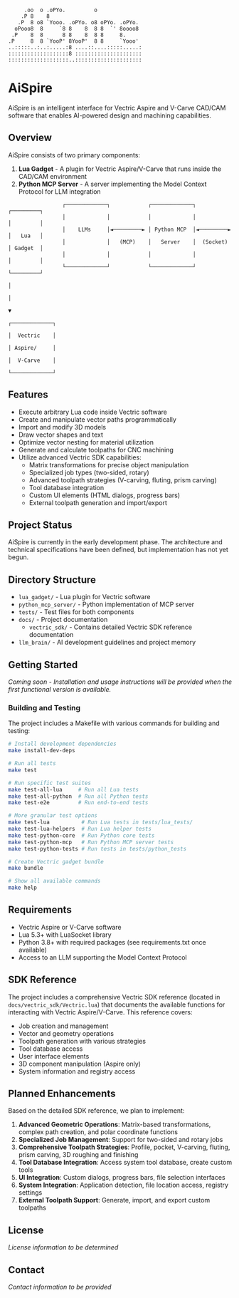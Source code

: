 ```
                                          
     .oo  o .oPYo.         o              
    .P 8    8                             
   .P  8 o8 `Yooo. .oPYo. o8 oPYo. .oPYo. 
  oPooo8  8     `8 8    8  8 8  `' 8oooo8 
 .P    8  8      8 8    8  8 8     8.     
.P     8  8 `YooP' 8YooP'  8 8     `Yooo' 
..:::::..:..:.....:8 ....::....:::::.....:
:::::::::::::::::::8 :::::::::::::::::::::
:::::::::::::::::::..:::::::::::::::::::::
```
# AiSpire


AiSpire is an intelligent interface for Vectric Aspire and V-Carve CAD/CAM software that enables AI-powered design and machining capabilities.

## Overview

AiSpire consists of two primary components:
1. **Lua Gadget** - A plugin for Vectric Aspire/V-Carve that runs inside the CAD/CAM environment
2. **Python MCP Server** - A server implementing the Model Context Protocol for LLM integration

```
                 ┌─────────────┐            ┌─────────────┐            ┌─────────┐
                 │             │            │             │            │         │
                 │    LLMs     │◄─────────► │ Python MCP  │◄─────────► │   Lua   │
                 │             │   (MCP)    │   Server    │  (Socket)  │ Gadget  │
                 │             │            │             │            │         │
                 └─────────────┘            └─────────────┘            └─────────┘
                                                                           │
                                                                           │
                                                                           ▼
                                                                      ┌─────────────┐
                                                                      │  Vectric    │
                                                                      │ Aspire/     │
                                                                      │  V-Carve    │
                                                                      └─────────────┘
```

## Features

- Execute arbitrary Lua code inside Vectric software
- Create and manipulate vector paths programmatically
- Import and modify 3D models
- Draw vector shapes and text
- Optimize vector nesting for material utilization
- Generate and calculate toolpaths for CNC machining
- Utilize advanced Vectric SDK capabilities:
  - Matrix transformations for precise object manipulation
  - Specialized job types (two-sided, rotary)
  - Advanced toolpath strategies (V-carving, fluting, prism carving)
  - Tool database integration
  - Custom UI elements (HTML dialogs, progress bars)
  - External toolpath generation and import/export

## Project Status

AiSpire is currently in the early development phase. The architecture and technical specifications have been defined, but implementation has not yet begun.

## Directory Structure

- `lua_gadget/` - Lua plugin for Vectric software
- `python_mcp_server/` - Python implementation of MCP server
- `tests/` - Test files for both components
- `docs/` - Project documentation
  - `vectric_sdk/` - Contains detailed Vectric SDK reference documentation
- `llm_brain/` - AI development guidelines and project memory

## Getting Started

*Coming soon - Installation and usage instructions will be provided when the first functional version is available.*

### Building and Testing

The project includes a Makefile with various commands for building and testing:

```bash
# Install development dependencies
make install-dev-deps

# Run all tests
make test

# Run specific test suites
make test-all-lua     # Run all Lua tests
make test-all-python  # Run all Python tests
make test-e2e         # Run end-to-end tests

# More granular test options
make test-lua          # Run Lua tests in tests/lua_tests/
make test-lua-helpers  # Run Lua helper tests
make test-python-core  # Run Python core tests
make test-python-mcp   # Run Python MCP server tests
make test-python-tests # Run tests in tests/python_tests

# Create Vectric gadget bundle
make bundle

# Show all available commands
make help
```

## Requirements

- Vectric Aspire or V-Carve software
- Lua 5.3+ with LuaSocket library
- Python 3.8+ with required packages (see requirements.txt once available)
- Access to an LLM supporting the Model Context Protocol

## SDK Reference

The project includes a comprehensive Vectric SDK reference (located in `docs/vectric_sdk/Vectric.lua`) that documents the available functions for interacting with Vectric Aspire/V-Carve. This reference covers:

- Job creation and management
- Vector and geometry operations
- Toolpath generation with various strategies
- Tool database access
- User interface elements
- 3D component manipulation (Aspire only)
- System information and registry access

## Planned Enhancements

Based on the detailed SDK reference, we plan to implement:

1. **Advanced Geometric Operations**: Matrix-based transformations, complex path creation, and polar coordinate functions
2. **Specialized Job Management**: Support for two-sided and rotary jobs
3. **Comprehensive Toolpath Strategies**: Profile, pocket, V-carving, fluting, prism carving, 3D roughing and finishing
4. **Tool Database Integration**: Access system tool database, create custom tools
5. **UI Integration**: Custom dialogs, progress bars, file selection interfaces
6. **System Integration**: Application detection, file location access, registry settings
7. **External Toolpath Support**: Generate, import, and export custom toolpaths

## License

*License information to be determined*

## Contact

*Contact information to be provided*

